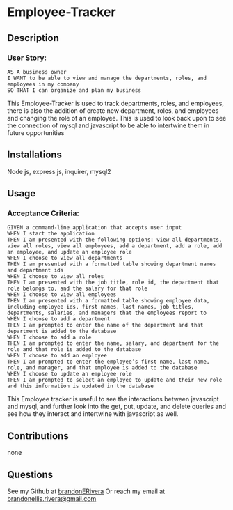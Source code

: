 # Employee-Tracker
## Description

### User Story: 
```
AS A business owner
I WANT to be able to view and manage the departments, roles, and employees in my company
SO THAT I can organize and plan my business
```
This Employee-Tracker is used to track departments, roles, and employees, there is also the addition of create new department, roles, and employees and changing the role of an employee. This is used to look back upon to see the connection of mysql and javascript to be able to intertwine them in future opportunities 
## Installations
Node js, express js, inquirer, mysql2

## Usage

### Acceptance Criteria:
```
GIVEN a command-line application that accepts user input
WHEN I start the application
THEN I am presented with the following options: view all departments, view all roles, view all employees, add a department, add a role, add an employee, and update an employee role
WHEN I choose to view all departments
THEN I am presented with a formatted table showing department names and department ids
WHEN I choose to view all roles
THEN I am presented with the job title, role id, the department that role belongs to, and the salary for that role
WHEN I choose to view all employees
THEN I am presented with a formatted table showing employee data, including employee ids, first names, last names, job titles, departments, salaries, and managers that the employees report to
WHEN I choose to add a department
THEN I am prompted to enter the name of the department and that department is added to the database
WHEN I choose to add a role
THEN I am prompted to enter the name, salary, and department for the role and that role is added to the database
WHEN I choose to add an employee
THEN I am prompted to enter the employee’s first name, last name, role, and manager, and that employee is added to the database
WHEN I choose to update an employee role
THEN I am prompted to select an employee to update and their new role and this information is updated in the database
```
This Employee tracker is useful to see the interactions between javascript and mysql, and further look into the get, put, update, and delete queries and see how they interact and intertwine with javascript as well.
## Contributions
  none
## Questions
  See my Github at [brandonERivera](https://github.com/brandonERivera)
  Or reach my email at brandonellis.rivera@gmail.com